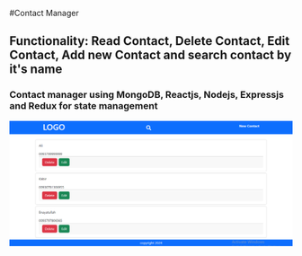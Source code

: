 #Contact Manager
## Functionality: Read Contact, Delete Contact, Edit Contact, Add new Contact and search contact by it's name
### Contact manager using MongoDB, Reactjs, Nodejs, Expressjs and Redux for state management

![Contact Manager with CRUD and Search functionality](./index.png)
